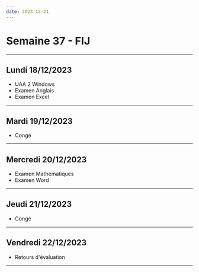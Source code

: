 ```yaml
---
date: 2023-12-21
---
```

# Semaine 37 - FIJ
---

## Lundi 18/12/2023
- UAA 2 Windows
- Examen Anglais
- Examen Excel
---
## Mardi 19/12/2023
- Congé
---
## Mercredi 20/12/2023
- Examen Mathématiques
- Examen Word
---
## Jeudi 21/12/2023
- Congé 
---
## Vendredi 22/12/2023
- Retours d'évaluation
---
